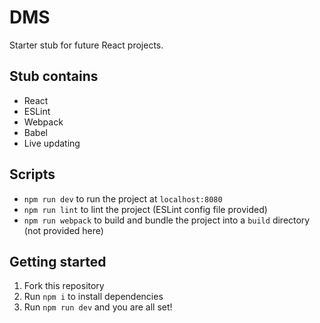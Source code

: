 # DMS

Starter stub for future React projects.

## Stub contains
- React
- ESLint
- Webpack
- Babel
- Live updating

## Scripts
- `npm run dev` to run the project at `localhost:8080`
- `npm run lint` to lint the project (ESLint config file provided)
- `npm run webpack` to build and bundle the project into a `build` directory (not provided here)

## Getting started
1. Fork this repository
2. Run `npm i` to install dependencies
3. Run `npm run dev` and you are all set!

